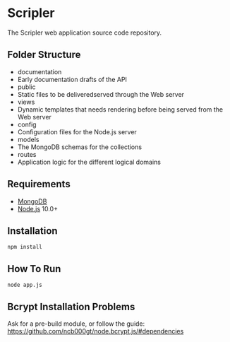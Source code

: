 Scripler
========
The Scripler web application source code repository.

Folder Structure
----------------

* documentation
 * Early documentation drafts of the API
* public
 * Static files to be deliveredserved through the Web server
* views
 * Dynamic templates that needs rendering before being served from the Web server 
* config
 * Configuration files for the Node.js server
* models
 * The MongoDB schemas for the collections
* routes
 * Application logic for the different logical domains

Requirements
------------
 * [MongoDB][1]
 * [Node.js][2] 10.0+

Installation
------------
    npm install

How To Run
----------
    node app.js
    

Bcrypt Installation Problems
----------------------------
Ask for a pre-build module, or follow the guide:
https://github.com/ncb000gt/node.bcrypt.js/#dependencies

  [1]: http://www.mongodb.org/
  [2]: http://nodejs.org/